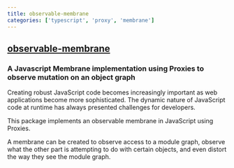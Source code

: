 ```yaml
---
title: observable-membrane
categories: ['typescript', 'proxy', 'membrane']
---
```

## [observable-membrane](https://github.com/salesforce/observable-membrane)

### A Javascript Membrane implementation using Proxies to observe mutation on an object graph


Creating robust JavaScript code becomes increasingly important as web applications become more sophisticated. The dynamic nature of JavaScript code at runtime has always presented challenges for developers.

This package implements an observable membrane in JavaScript using Proxies.

A membrane can be created to observe access to a module graph, observe what the other part is attempting to do with certain objects, and even distort the way they see the module graph.
